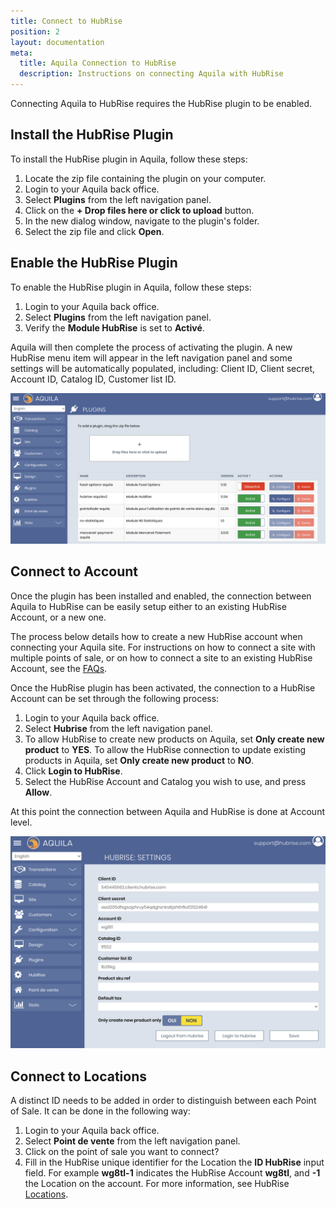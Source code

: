 ```yaml
---
title: Connect to HubRise
position: 2
layout: documentation
meta:
  title: Aquila Connection to HubRise
  description: Instructions on connecting Aquila with HubRise
---
```


Connecting Aquila to HubRise requires the HubRise plugin to be enabled.

## Install the HubRise Plugin
To install the HubRise plugin in Aquila, follow these steps:

1. Locate the zip file containing the plugin on your computer.
1. Login to your Aquila back office.
1. Select **Plugins** from the left navigation panel.
1. Click on the **+ Drop files here or click to upload** button.
1. In the new dialog window, navigate to the plugin's folder.
1. Select the zip file and click **Open**.

## Enable the HubRise Plugin
To enable the HubRise plugin in Aquila, follow these steps:

1. Login to your Aquila back office.
1. Select **Plugins** from the left navigation panel.
1. Verify the **Module HubRise** is set to **Activé**.

Aquila will then complete the process of activating the plugin. A new HubRise menu item will appear in the left navigation panel and some settings will be automatically populated, including: Client ID, Client secret, Account ID, Catalog ID, Customer list ID.

![Aquila Plugin Installation](../images/004-en-2x-plugin-installation.png)

## Connect to Account

Once the plugin has been installed and enabled, the connection between Aquila to HubRise can be easily setup either to an existing HubRise Account, or a new one.  

The process below details how to create a new HubRise account when connecting your Aquila site.  For instructions on how to connect a site with multiple points of sale, or on how to connect a site to an existing HubRise Account, see the [FAQs](/apps/aquila/faqs).

Once the HubRise plugin has been activated, the connection to a HubRise Account can be set through the following process:

1. Login to your Aquila back office.
1. Select **Hubrise** from the left navigation panel.
1. To allow HubRise to create new products on Aquila, set **Only create new product** to **YES**.  To allow the HubRise connection to update existing products in Aquila, set **Only create new product** to **NO**.
1. Click **Login to HubRise**.
1. Select the HubRise Account and Catalog you wish to use, and press **Allow**. 

At this point the connection between Aquila and HubRise is done at Account level.

![HubRise Settings on Aquila](../images/003-en-2x-hubrise-settings.png)

## Connect to Locations

A distinct ID needs to be added in order to distinguish between each Point of Sale. It can be done in the following way:

1. Login to your Aquila back office.
1. Select **Point de vente** from the left navigation panel.
1. Click on the point of sale you want to connect?
1. Fill in the HubRise unique identifier for the Location the **ID HubRise** input field. For example **wg8tl-1** indicates the HubRise Account **wg8tl**, and **-1** the Location on the account. For more information, see HubRise [Locations](/docs/#locations/).

